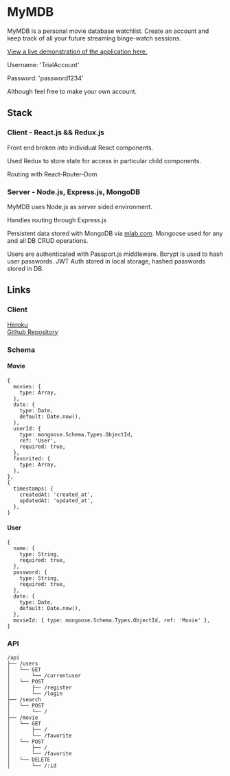 # MyMDB

MyMDB is a personal movie database watchlist. Create an account and keep track of all your future streaming binge-watch sessions.

[View a live demonstration of the application here.](https://mymdb-client.herokuapp.com/)

Username: 'TrialAccount'

Password: 'password1234'

Although feel free to make your own account.

## Stack

### Client - React.js && Redux.js

Front end broken into individual React components.

Used Redux to store state for access in particular child components.

Routing with React-Router-Dom

### Server - Node.js, Express.js, MongoDB

MyMDB uses Node.js as server sided environment.

Handles routing through Express.js

Persistent data stored with MongoDB via [mlab.com](http://www.mlab.com). Mongoose used for any and all DB CRUD operations.

Users are authenticated with Passport.js middleware. Bcrypt is used to hash user passwords. JWT Auth stored in local storage, hashed passwords stored in DB.

## Links

### Client

[Heroku](https://mymdb-client.herokuapp.com/)  
[Github Repository](https://github.com/Fantosism/mymdb)

### Schema

#### Movie

```
{
  movies: {
    type: Array,
  },
  date: {
    type: Date,
    default: Date.now(),
  },
  userId: {
    type: mongoose.Schema.Types.ObjectId,
    ref: 'User',
    required: true,
  },
  favorited: {
    type: Array,
  },
},
{
  timestamps: {
    createdAt: 'created_at',
    updatedAt: 'updated_at',
  },
}
```

#### User

```
{
  name: {
    type: String,
    required: true,
  },
  password: {
    type: String,
    required: true,
  },
  date: {
    type: Date,
    default: Date.now(),
  },
  movieId: { type: mongoose.Schema.Types.ObjectId, ref: 'Movie' },
}
```

### API

```
/api
├── /users
│   └── GET
│       └── /currentuser
│   └── POST
│       ├── /register
│       └── /login
├── /search
│   └── POST
│       └── /
├── /movie
│   └── GET
│       ├── /
│       └── /favorite
│   └── POST
│       ├── /
│       └── /favorite
│   └── DELETE
│       └── /:id
```
